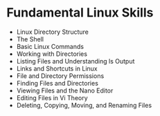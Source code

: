# Fundamental Linux Skills
- Linux Directory Structure
- The Shell
- Basic Linux Commands
- Working with Directories
- Listing Files and Understanding ls Output
- Links and Shortcuts in Linux
- File and Directory Permissions
- Finding Files and Directories
- Viewing Files and the Nano Editor
- Editing Files in Vi Theory
- Deleting, Copying, Moving, and Renaming Files
